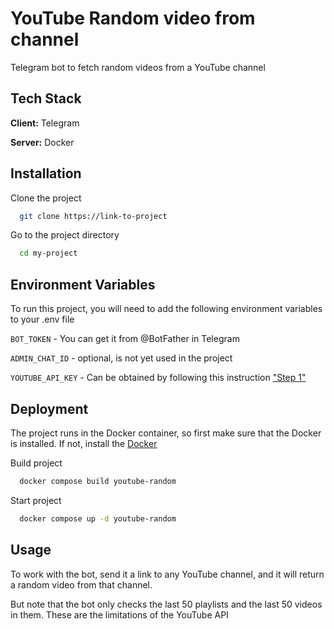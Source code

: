 # YouTube Random video from channel

Telegram bot to fetch random videos from a YouTube channel

## Tech Stack

**Client:** Telegram

**Server:** Docker

## Installation

Clone the project

```bash
  git clone https://link-to-project
```

Go to the project directory

```bash
  cd my-project
```

## Environment Variables

To run this project, you will need to add the following environment variables to your .env file

`BOT_TOKEN` - You can get it from @BotFather in Telegram

`ADMIN_CHAT_ID` - optional, is not yet used in the project

`YOUTUBE_API_KEY` - Can be obtained by following this instruction ["Step 1" ](https://developers.google.com/youtube/v3/quickstart/python#step_1_set_up_your_project_and_credentials)

## Deployment

The project runs in the Docker container, so first make sure that the Docker is installed. If not, install the [Docker](https://docs.docker.com/desktop/)

Build project

```bash
  docker compose build youtube-random
```

Start project

```bash
  docker compose up -d youtube-random
```

## Usage

To work with the bot, send it a link to any YouTube channel, and it will return a random video from that channel.

But note that the bot only checks the last 50 playlists and the last 50 videos in them. These are the limitations of the YouTube API
